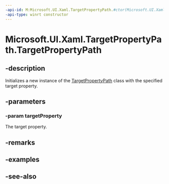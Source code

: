 ```yaml
---
-api-id: M:Microsoft.UI.Xaml.TargetPropertyPath.#ctor(Microsoft.UI.Xaml.DependencyProperty)
-api-type: winrt constructor
---
```


<!-- Method syntax
public TargetPropertyPath(Windows.UI.Xaml.DependencyProperty targetProperty)
-->

# Microsoft.UI.Xaml.TargetPropertyPath.TargetPropertyPath

## -description
Initializes a new instance of the [TargetPropertyPath](targetpropertypath.md) class with the specified target property.

## -parameters
### -param targetProperty
The target property.

## -remarks

## -examples

## -see-also
